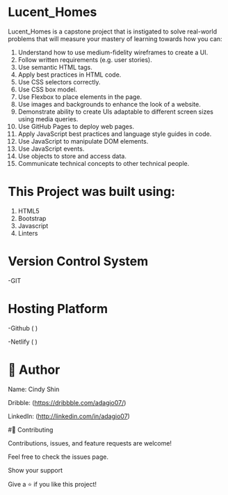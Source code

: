 # Lucent_Homes

Lucent_Homes is a capstone project that is instigated to solve real-world problems that will measure your mastery of learning towards how you can:

1) Understand how to use medium-fidelity wireframes to create a UI.
2) Follow written requirements (e.g. user stories).
3) Use semantic HTML tags.
4) Apply best practices in HTML code.
5) Use CSS selectors correctly.
6) Use CSS box model.
7) Use Flexbox to place elements in the page.
8) Use images and backgrounds to enhance the look of a website.
9) Demonstrate ability to create UIs adaptable to different screen sizes using media queries.
10) Use GitHub Pages to deploy web pages.
11) Apply JavaScript best practices and language style guides in code.
12) Use JavaScript to manipulate DOM elements.
13) Use JavaScript events.
14) Use objects to store and access data.
15) Communicate technical concepts to other technical people.


# This Project was built using:
1) HTML5
2) Bootstrap
3) Javascript
4) Linters


# Version Control System
-GIT

# Hosting Platform
-Github (                 )


-Netlify (                             )

# 👤 Author

Name: Cindy Shin

Dribble: (https://dribbble.com/adagio07/)


LinkedIn: (http://linkedin.com/in/adagio07)


#🤝 Contributing

Contributions, issues, and feature requests are welcome!

Feel free to check the issues page.

Show your support

Give a ⭐️ if you like this project!
